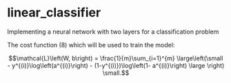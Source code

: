 # linear_classifier
Implementing a neural network with two layers for a classification problem

The cost function $(8)$ which will be used to train the model:

$$\mathcal{L}\left(W, b\right)  = \frac{1}{m}\sum_{i=1}^{m}  \large\left(\small - y^{(i)}\log\left(a^{(i)}\right) - (1-y^{(i)})\log\left(1- a^{(i)}\right)  \large  \right) \small.$$
